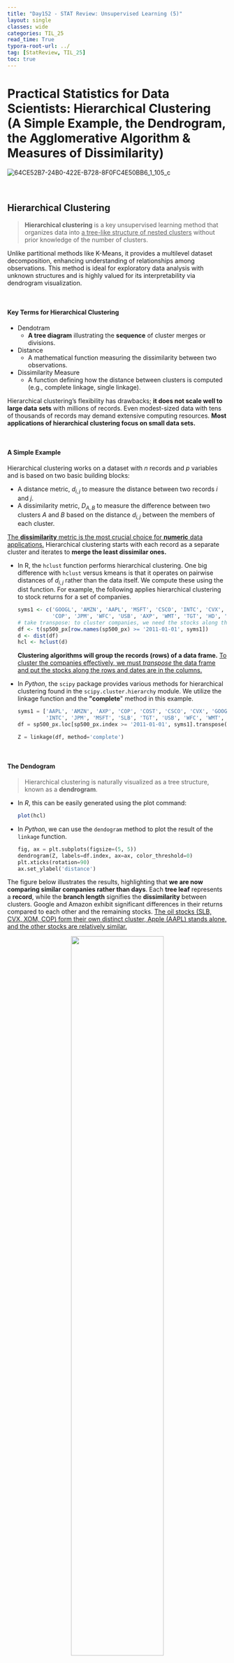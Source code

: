 ```yaml
---
title: "Day152 - STAT Review: Unsupervised Learning (5)"
layout: single
classes: wide
categories: TIL_25
read_time: True
typora-root-url: ../
tag: [StatReview, TIL_25]
toc: true 
---
```


# Practical Statistics for Data Scientists: Hierarchical Clustering (A Simple Example, the Dendrogram, the Agglomerative Algorithm & Measures of Dissimilarity)

![64CE52B7-24B0-422E-B728-8F0FC4E50BB6_1_105_c](../../images/2025-04-13-TIL25_Day152/64CE52B7-24B0-422E-B728-8F0FC4E50BB6_1_105_c.jpeg)

<Br>

## Hierarchical Clustering

> **Hierarchical clustering** is a key unsupervised learning method that organizes data into <u>a tree-like structure of nested clusters</u> without prior knowledge of the number of clusters. 

Unlike partitional methods like K-Means, it provides a multilevel dataset decomposition, enhancing understanding of relationships among observations. This method is ideal for exploratory data analysis with unknown structures and is highly valued for its interpretability via dendrogram visualization.

<Br>

#### Key Terms for Hierarchical Clustering

- Dendotram
  - **A tree diagram** illustrating the **sequence** of cluster merges or divisions.
- Distance
  - A mathematical function measuring the dissimilarity between two observations.
- Dissimilarity Measure
  - A function defining how the distance between clusters is computed (e.g., complete linkage, single linkage).

Hierarchical clustering’s flexibility has drawbacks; **it does not scale well to large data** **sets** with millions of records. Even modest-sized data with tens of thousands of records may demand extensive computing resources. **Most applications of hierarchical clustering focus on small data sets.**

<br>

#### A Simple Example

Hierarchical clustering works on a dataset with $n$ records and $p$ variables and is based on two basic building blocks:

- A distance metric, $d_{i,j}$ to measure the distance between two records $i$ and $j$.
- A dissimilarity metric, $D_{A,B}$ to measure the difference between two clusters $A$ and $B$ based on the distance $d_{i,j}$ between the members of each cluster.

<u>The **dissimilarity** metric is the most crucial choice for **numeric** data applications.</u> Hierarchical clustering starts with each record as a separate cluster and iterates to **merge the least dissimilar ones.**

- In R, the `hclust` function performs hierarchical clustering. One big difference with `hclust` versus kmeans is that it operates on pairwise distances of $d_{i,j}$ rather than the data itself. We compute these using the dist function.  For example, the following applies hierarchical clustering to stock returns for a set of companies. 

  ```R
  syms1 <- c('GOOGL', 'AMZN', 'AAPL', 'MSFT', 'CSCO', 'INTC', 'CVX', 'XOM', 'SLB',
             'COP', 'JPM', 'WFC', 'USB', 'AXP', 'WMT', 'TGT', 'HD', 'COST')
  # take transpose: to cluster companies, we need the stocks along the rows
  df <- t(sp500_px[row.names(sp500_px) >= '2011-01-01', syms1])
  d <- dist(df)
  hcl <- hclust(d)
  ```

  **Clustering algorithms will group the records (rows) of a data frame.** <u>To cluster the companies effectively, we must <I>transpose</I> the data frame and put the stocks along the rows and dates are in the columns.</u> 

- In *Python*, the `scipy` package provides various methods for hierarchical clustering found in the `scipy.cluster.hierarchy` module. We utilize the linkage function and the **"complete**" method in this example. 

  ```python
  syms1 = ['AAPL', 'AMZN', 'AXP', 'COP', 'COST', 'CSCO', 'CVX', 'GOOGL', 'HD',
           'INTC', 'JPM', 'MSFT', 'SLB', 'TGT', 'USB', 'WFC', 'WMT', 'XOM']
  df = sp500_px.loc[sp500_px.index >= '2011-01-01', syms1].transpose()
  
  Z = linkage(df, method='complete')
  ```

  <br>

#### The Dendogram

> Hierarchical clustering is naturally visualized as a tree structure, known as a **dendrogram**.

- In *R*, this can be easily generated using the plot command:

  ```R
  plot(hcl)
  ```

- In *Python*, we can use the `dendogram` method to plot the result of the `linkage` function. 

  ```python
  fig, ax = plt.subplots(figsize=(5, 5))
  dendrogram(Z, labels=df.index, ax=ax, color_threshold=0)
  plt.xticks(rotation=90)
  ax.set_ylabel('distance')
  ```

The figure below illustrates the results, highlighting that **we are now comparing similar companies rather than days**. Each **tree leaf** represents a **record**, while the **branch length** signifies the **dissimilarity** between clusters. Google and Amazon exhibit significant differences in their returns compared to each other and the remaining stocks. <u>The oil stocks (SLB, CVX, XOM, COP) form their own distinct cluster, Apple (AAPL) stands alone, and the other stocks are relatively similar.</u>

<center>
  <img src="../../images/2025-04-13-TIL25_Day152/image-20250429200501908.png" width="65%"><br><br>
</center>

Unlike K-means, it is **unnecessary to predefine the number of clusters**. Graphically, we can identify **different numbers of clusters with a horizontal line that moves up or down**; a cluster is defined wherever the horizontal line intersects the vertical lines. <u>To extract a specific number of clusters, we can use the `cutree` function as follows.</u>

- In *R*

  ```R
  cutree(hcl, k=4)
  ---
  GOOGL  AMZN  AAPL  MSFT  CSCO  INTC   CVX   XOM   SLB   COP   JPM   WFC
      1     2     3     3     3     3     4     4     4     4     3     3
    USB   AXP   WMT   TGT    HD  COST
      3     3     3     3     3     3
  ```

- In *Python*, we can achieve the same with the `fcluster` method as follows.

  ```python
  memb = fcluster(Z, 4, criterion='maxclust')
  memb = pd.Series(memb, index=df.index)
  for key, item in memb.groupby(memb):
      print(f"{key} : {', '.join(item.index)}")
  ```

The number of clusters to extract is set to 4, and **we can see that Google and Amazon each belong to their own cluster**. *All the oil stocks belong to another cluster, while the remaining stocks are in the fourth cluster.*

<br>

#### The Agglomerative Algorithm

The primary algorithm for hierarchical clustering is the agglomerative algorithm, which merges similar clusters iteratively. 

> The agglomerative algorithm starts with **each record** as its cluster and **gradually combines them into larger clusters.** 

It is a powerful method that does not require specifying the number of clusters in advance, and it is beneficial for discovering nested group structures in data.

The agglomerative process follows these general steps:

1. **Initialization**: Start with each data point as its **own cluster**.
2. **Distance Matrix Computation**: Compute **pairwise distances** between all records (using a distance metric such as Euclidean distance).
3. **Merging Step**:
   - Identify the **two clusters** with the smallest **dissimilarity**.
   - **Merge** them into a single cluster.
4. **Update Distances**:
   - Recalculate the distances between the new cluster and all remaining clusters.
5. **Repeat**:
   - Continue until all points are merged into one cluster (forming a tree or dendrogram structure).

The mathematical basis for this is that the **Distance Between Observations is defined as follows.** 

Let $x_i$ and $x_j$ be two observations. A **distance metric** $d(x_i, x_j)$ measures dissimilarity. A common choice is the **Euclidean distance**:

<center>
  $d(x_i, x_j) = \sqrt{ \sum_{k=1}^p (x_{ik} - x_{jk})^2 }$<br><Br>
</center>



where $p$ is the number of features.

<br>

**Dissimilarity Between Clusters** also utilized as well. 

To merge clusters, we need to define a **linkage method**, which determines how to compute the dissimilarity between clusters $A$ and $B$.



| Linkage              | Formula                                                      | Description                                                  |
| -------------------- | ------------------------------------------------------------ | ------------------------------------------------------------ |
| **Single linkage**   | $\min_{x \in A, y \in B} d(x, y)$                            | Distance between the **closest** pair (greedy; may produce chaining). |
| **Complete linkage** | $\max_{x \in A, y \in B} d(x, y)$                            | Distance between the **farthest** pair (produces tight, compact clusters). |
| **Average linkage**  | $d(A, B) = \frac{1}{\vert A\vert \vert B\vert } \sum_{x \in A} \sum_{y \in B} d(x, y)$ | Average of all pairwise distances                            |
| **Ward’s method**    | Increase in total within-cluster variance                    | Like K-Means; prefers similarly sized clusters.              |

<Br>

#### Visualization with a Dendrogram

As the algorithm proceeds, it **records the history** of merges. This information is visualized with a **dendrogram**, a tree diagram where:

- **Leaves** represent original data points.
- **Branches** represent clusters formed at each merge.
- **Heights** indicate the dissimilarity between merged clusters.

By **cutting** the dendrogram at a certain height, we can obtain a desired number of clusters without re-running the algorithm.

<center>
  <img src="../../images/2025-04-13-TIL25_Day152/image-20250429202714575.png" width="65%"><Br><br>
</center>

The results differ: the single linkage measure assigns almost all points to one cluster. Except for the minimum variance method (R: Ward.D; Python: ward), all measures have at least one cluster with a few outlying points. The minimum variance method resembles K-means clustering.

<br><br>
